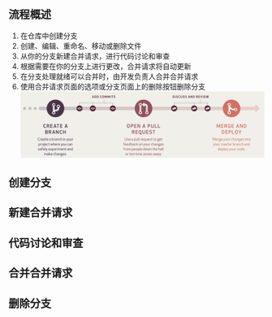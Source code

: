 ## 流程概述
1. 在仓库中创建分支
2. 创建、编辑、重命名、移动或删除文件
3. 从你的分支新建合并请求，进行代码讨论和审查
4. 根据需要在你的分支上进行更改，合并请求将自动更新
5. 在分支处理就绪可以合并时，由开发负责人合并合并请求
6. 使用合并请求页面的选项或分支页面上的删除按钮删除分支
![](images/1616072144415.jpg)
## 创建分支
## 新建合并请求
## 代码讨论和审查
## 合并合并请求
## 删除分支